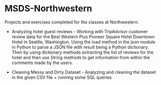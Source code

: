 # MSDS-Northwestern
Projects and exercises completed for the classes at Northwestern:

 - Analyzing hotel guest reviews - Working with TripAdvisor customer review data for the Best Western Plus Pioneer Square Hotel Downtown Hotel in Seattle, Washington. Using the load method in the json module in Python to parse a JSON file with result being a Python dictionary. Then by using dictionary methods extracting the list of reviews for the hotel and then use String methods to get information from within the comments made by the users.

- Cleaning Messy and Dirty Dataset - Analyzing and cleaning the dataset in the given CSV file + running some SQL queries
